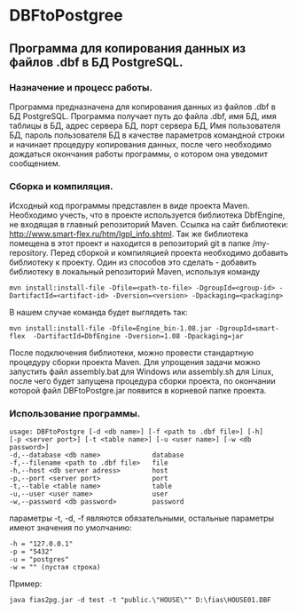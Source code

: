  DBFtoPostgree
 ==================
 
 Программа для копирования данных из файлов .dbf в БД PostgreSQL.
 ---------------------------------------------
 
 
 ### Назначение и процесс работы.
 
 Программа предназначена для копирования данных из файлов .dbf в БД PostgreSQL. Программа получает путь до файла .dbf,
 имя БД, имя таблицы в БД, адрес сервера БД, порт сервера БД, Имя пользователя БД, пароль пользователя БД в качестве
 параметров командной строки и начинает процедуру копирования данных, после чего необходимо дождаться окончания работы
 программы, о котором она уведомит сообщением.
 
 ### Сборка и компиляция.
 
 Исходный код программы представлен в виде проекта Maven. Необходимо учесть, что в проекте используется библиотека DbfEngine, не входящая
 в главный репозиторий Maven. Ссылка на сайт библиотеки: http://www.smart-flex.ru/htm/lgpl_info.shtml. Так же библиотека помещена 
 в этот проект и находится в репозиторий git в папке /my-repository. Перед сборкой и компиляцией проекта необходимо добавить библиотеку к проекту. Один из 
 способов это сделать - добавить библиотеку в локальный репозиторий Maven, используя команду
 ```
 mvn install:install-file -Dfile=<path-to-file> -DgroupId=<group-id> -DartifactId=<artifact-id> -Dversion=<version> -Dpackaging=<packaging>
 ```
 В нашем случае команда будет выглядеть так:
 ```
 mvn install:install-file -Dfile=Engine_bin-1.08.jar -DgroupId=smart-flex  -DartifactId=DbfEngine -Dversion=1.08 -Dpackaging=jar
 ```
 После подключения библиотеки, можно провести стандартную процедуру сборки проекта Maven. Для упрощения задачи можно запустить файл 
 assembly.bat для Windows или assembly.sh для Linux, после чего будет запущена процедура сборки проекта, по окончании которой файл
 DBFtoPostgre.jar появится в корневой папке проекта.
 
 ### Использование программы.
 
 ```
 usage: DBFtoPostgre [-d <db name>] [-f <path to .dbf file>] [-h] 
 [-p <server port>] [-t <table name>] [-u <user name>] [-w <db password>]
 -d,--database <db name>             database
 -f,--filename <path to .dbf file>   file
 -h,--host <db server adress>        host
 -p,--port <server port>             port
 -t,--table <table name>             table
 -u,--user <user name>               user
 -w,--password <db password>         password
```
параметры  -t, -d, -f являются обязательными, остальные параметры имеют значения по умолчанию:

```
-h = "127.0.0.1"
-p = "5432"
-u = "postgres"
-w = "" (пустая строка)
```  
Пример:
```
java fias2pg.jar -d test -t "public.\"HOUSE\"" D:\fias\HOUSE01.DBF
```
